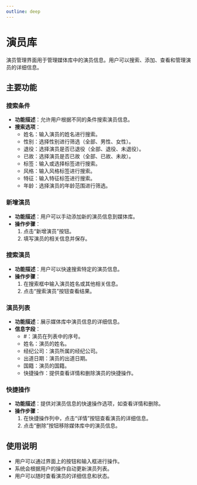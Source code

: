 ```yaml
---
outline: deep
---
```


# 演员库

演员管理界面用于管理媒体库中的演员信息。用户可以搜索、添加、查看和管理演员的详细信息。

<a-image style="border-radius: 12px" src="/images/usage/media-actor-001.png" />

## 主要功能

### 搜索条件
- **功能描述**：允许用户根据不同的条件搜索演员信息。
- **搜索选项**：
  - 姓名：输入演员的姓名进行搜索。
  - 性别：选择性别进行筛选（全部、男性、女性）。
  - 退役：选择演员是否已退役（全部、退役、未退役）。
  - 已故：选择演员是否已故（全部、已故、未故）。
  - 标签：输入或选择标签进行搜索。
  - 风格：输入风格标签进行搜索。
  - 特征：输入特征标签进行搜索。
  - 年龄：选择演员的年龄范围进行筛选。

### 新增演员
- **功能描述**：用户可以手动添加新的演员信息到媒体库。
- **操作步骤**：
  1. 点击“新增演员”按钮。
  2. 填写演员的相关信息并保存。

### 搜索演员
- **功能描述**：用户可以快速搜索特定的演员信息。
- **操作步骤**：
  1. 在搜索框中输入演员姓名或其他相关信息。
  2. 点击“搜索演员”按钮查看结果。

### 演员列表
- **功能描述**：展示媒体库中演员信息的详细信息。
- **信息字段**：
  - #：演员在列表中的序号。
  - 姓名：演员的姓名。
  - 经纪公司：演员所属的经纪公司。
  - 出道日期：演员的出道日期。
  - 国籍：演员的国籍。
  - 快捷操作：提供查看详情和删除演员的快捷操作。

### 快捷操作
- **功能描述**：提供对演员信息的快速操作选项，如查看详情和删除。
- **操作步骤**：
  1. 在快捷操作列中，点击“详情”按钮查看演员的详细信息。
  2. 点击“删除”按钮移除媒体库中的演员信息。

## 使用说明
- 用户可以通过界面上的按钮和输入框进行操作。
- 系统会根据用户的操作自动更新演员列表。
- 用户可以随时查看演员的详细信息和状态。